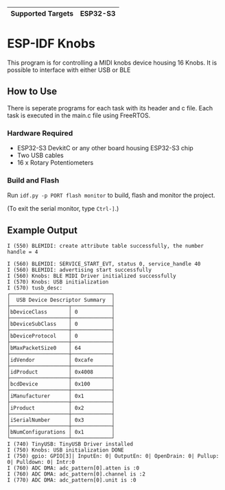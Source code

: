 | Supported Targets | ESP32-S3 | 
| ----------------- | ----- | 

# ESP-IDF Knobs

This program is for controlling a MIDI knobs device housing 16 Knobs. It is possible to interface with either USB or BLE

## How to Use 

There is seperate programs for each task with its header and c file. Each task is executed in the main.c file using FreeRTOS.

### Hardware Required

* ESP32-S3 DevkitC or any other board housing ESP32-S3 chip
* Two USB cables
* 16 x Rotary Potentiometers

### Build and Flash

Run `idf.py -p PORT flash monitor` to build, flash and monitor the project.

(To exit the serial monitor, type ``Ctrl-]``.)



## Example Output

```
I (550) BLEMIDI: create attribute table successfully, the number handle = 4

I (560) BLEMIDI: SERVICE_START_EVT, status 0, service_handle 40
I (560) BLEMIDI: advertising start successfully
I (560) Knobs: BLE MIDI Driver initialized successfully
I (570) Knobs: USB initialization
I (570) tusb_desc: 
┌─────────────────────────────────┐
│  USB Device Descriptor Summary  │
├───────────────────┬─────────────┤
│bDeviceClass       │ 0           │
├───────────────────┼─────────────┤
│bDeviceSubClass    │ 0           │
├───────────────────┼─────────────┤
│bDeviceProtocol    │ 0           │
├───────────────────┼─────────────┤
│bMaxPacketSize0    │ 64          │
├───────────────────┼─────────────┤
│idVendor           │ 0xcafe      │
├───────────────────┼─────────────┤
│idProduct          │ 0x4008      │
├───────────────────┼─────────────┤
│bcdDevice          │ 0x100       │
├───────────────────┼─────────────┤
│iManufacturer      │ 0x1         │
├───────────────────┼─────────────┤
│iProduct           │ 0x2         │
├───────────────────┼─────────────┤
│iSerialNumber      │ 0x3         │
├───────────────────┼─────────────┤
│bNumConfigurations │ 0x1         │
└───────────────────┴─────────────┘
I (740) TinyUSB: TinyUSB Driver installed
I (750) Knobs: USB initialization DONE
I (750) gpio: GPIO[3]| InputEn: 0| OutputEn: 0| OpenDrain: 0| Pullup: 0| Pulldown: 0| Intr:0 
I (760) ADC DMA: adc_pattern[0].atten is :0
I (760) ADC DMA: adc_pattern[0].channel is :2
I (770) ADC DMA: adc_pattern[0].unit is :0
```


